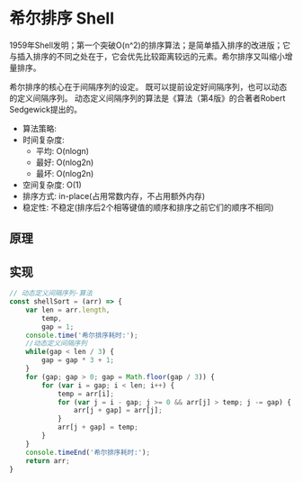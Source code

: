 # 希尔排序 Shell

1959年Shell发明；第一个突破O(n^2)的排序算法；是简单插入排序的改进版；它与插入排序的不同之处在于，它会优先比较距离较远的元素。希尔排序又叫缩小增量排序。

希尔排序的核心在于间隔序列的设定。
既可以提前设定好间隔序列，也可以动态的定义间隔序列。
动态定义间隔序列的算法是《算法（第4版》的合著者Robert Sedgewick提出的。

- 算法策略:
- 时间复杂度:
  - 平均: O(nlogn)
  - 最好: O(nlog2n)
  - 最坏: O(nlog2n)
- 空间复杂度: O(1)
- 排序方式: in-place(占用常数内存，不占用额外内存)
- 稳定性: 不稳定(排序后2个相等键值的顺序和排序之前它们的顺序不相同)

## 原理

## 实现

```js
// 动态定义间隔序列-算法
const shellSort = (arr) => {
    var len = arr.length,
        temp,
        gap = 1;
    console.time('希尔排序耗时:');
    //动态定义间隔序列
    while(gap < len / 3) {  
        gap = gap * 3 + 1;
    }
    for (gap; gap > 0; gap = Math.floor(gap / 3)) {
        for (var i = gap; i < len; i++) {
            temp = arr[i];
            for (var j = i - gap; j >= 0 && arr[j] > temp; j -= gap) {
                arr[j + gap] = arr[j];
            }
            arr[j + gap] = temp;
        }
    }
    console.timeEnd('希尔排序耗时:');
    return arr;
}
```
